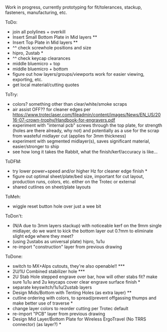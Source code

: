 Work in progress, currently prototyping for fit/tolerances, stackup, fasteners, manufacturing, etc.

ToDo:
- join all polylines + overkill
- Insert Small Bottom Plate in Mid layers **
- Insert Top Plate in Mid layers **
- ^^ check screwhole positions and size
- hipro, 2ustab *
- ^^ check keycap clearances
- middle bluemicro + top
- middle bluemicro + bottom
- figure out how layers/groups/viewports work for easier viewing, exporting, etc.
- get local material/cutting quotes

ToTry:
- colors? something other than clear/white/smoke scraps
- air assist OFF?? for cleaner edges per https://www.troteclaser.com/fileadmin/content/images/News/EN_US/2016-07-crown-trophy/Handbook-for-engravers.pdf
- experiment with "internal pcb" screws through the top plate, for strength (holes are there already, why not) and potentially as a use for the scrap from wasteful midlayer cut (applies for 3mm thickness)
- experiment with segmented midlayer(s), saves significant material, easier/stronger to ship
- see how long it takes the Rabbit, what the finish/kerf/accuracy is like...

ToDFM:
- try lower power+speed and/or higher Hz for cleaner edge finish *
- figure out optimal sheet/plate/bed size, important for cut layout, production runs, colors, etc. either on the Trotec or external
- shared cutlines on sheet/plate layouts

ToMeh:
- wiggle reset button hole over just a wee bit

ToDon't:
- (N/A due to 3mm layers stackup) with noticeable kerf on the 9mm single midlayer, do we want to kick the bottom layer out 0.?mm to eliminate slight edge where they meet?
- (using 2ustabs as universal plate) hipro, 1u1u
- re-import "construction" layer from previous drawing

ToDone:
- switch to MX+Alps cutouts, they're also openable!! ***
- 2U/1U Combined stabilizer hole ***
- 2U Stab Hole stepped engrave over bar, how will other stabs fit? make sure 1u1u and 2u keycaps cover clear engrave surface finish *
- separate keyswitch/1u1u/2ustab layers
- Design Mids/Bottom with Tenting Holes (as extra layer) **
- cutline ordering with colors, to spread/prevent offgassing thumps and make better use of traverse *
- change layer colors to reorder cutting per Trotec default
- re-import "PCB" layer from previous drawing
- Design Mid Layer/Bottom Plate for Wireless ErgoTravel (No TRRS connector) (as layer?) *
